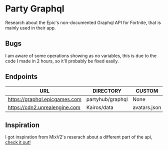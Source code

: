 # Party Graphql

Research about the Epic's non-documented Graphql API for Fortnite, that is mainly used in their app.

## Bugs
I am aware of some operations showing as no variables, this is due to the code I made in 2 hours, so it'll probably be fixed easily.

## Endpoints
| URL | DIRECTORY | CUSTOM |
| - | - | - |
| https://graphql.epicgames.com | partyhub/graphql | None |
| https://cdn2.unrealengine.com | Kairos/data | avatars.json |

## Inspiration
I got inspiration from MixV2's reserach about a different part of the api, [check it out!](https://github.com/MixV2/EpicResearch)
